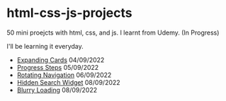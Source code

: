 # html-css-js-projects
50 mini proejcts with html, css, and js. I learnt from Udemy. (In Progress)

I'll be learning it everyday. 

* [Expanding Cards](https://codepen.io/anna625/pen/oNdNxWK) 04/09/2022
* [Progress Steps](https://codepen.io/anna625/pen/ZEoYoeb) 05/09/2022
* [Rotating Navigation](https://codepen.io/anna625/pen/WNJvXyz) 06/09/2022
* [Hidden Search Widget](https://codepen.io/anna625/pen/yLjeVqJ) 08/09/2022
* [Blurry Loading](https://codepen.io/anna625/pen/NWMxbZG) 08/09/2022
